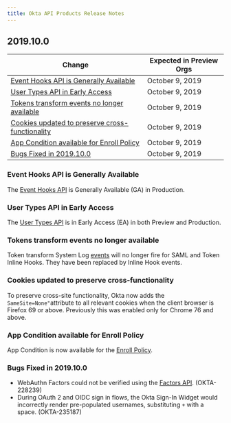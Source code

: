 ```yaml
---
title: Okta API Products Release Notes
---
```


## 2019.10.0

| Change                                                                                                        | Expected in Preview Orgs |
|---------------------------------------------------------------------------------------------------------------|--------------------------|
| [Event Hooks API is Generally Available](#event-hooks-api-is-generally-available)                              | October 9, 2019        |
| [User Types API in Early Access](#user-types-api-in-early-access)                              | October 9, 2019        |
| [Tokens transform events no longer available](#tokens-transform-events-no-longer-available)                              | October 9, 2019        |
| [Cookies updated to preserve cross-functionality](#cookies-updated-to-preserve-cross-functionality)                              | October 9, 2019        |
| [App Condition available for Enroll Policy](#app-condition-available-for-enroll-policy)                              | October 9, 2019        |
| [Bugs Fixed in 2019.10.0](#bugs-fixed-in-2019-10-0)                                                           | October 9, 2019        |

### Event Hooks API is Generally Available

The [Event Hooks API](/docs/reference/api/event-hooks/) is Generally Available (GA) in Production.

### User Types API in Early Access

The [User Types API](/docs/reference/api/user-types/) is in Early Access (EA) in both Preview and Production. <!-- OKTA-251182 -->

### Tokens transform events no longer available

Token transform System Log [events](/docs/reference/api/event-types/) will no longer fire for SAML and Token Inline Hooks. They have been replaced by Inline Hook events.  <!-- OKTA-249601 -->

### Cookies updated to preserve cross-functionality

To preserve cross-site functionality, Okta now adds the `SameSite=None"`attribute to all relevant cookies when the client browser is Firefox 69 or above. Previously this was enabled only for Chrome 76 and above. <!-- OKTA-248255 -->

### App Condition available for Enroll Policy

App Condition is now available for the [Enroll Policy](/docs/reference/api/policy/#multifactor-mfa-enrollment-policy).

### Bugs Fixed in 2019.10.0

* WebAuthn Factors could not be verified using the [Factors API](/docs/reference/api/factors/). (OKTA-228239)
* During OAuth 2 and OIDC sign in flows, the Okta Sign-In Widget would incorrectly render pre-populated usernames, substituting `+` with a space. (OKTA-235187)
